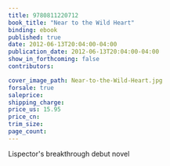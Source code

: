 ```yaml
---
title: 9780811220712
book_title: "Near to the Wild Heart"
binding: ebook
published: true
date: 2012-06-13T20:04:00-04:00
publication_date: 2012-06-13T20:04:00-04:00
show_in_forthcoming: false
contributors:

cover_image_path: Near-to-the-Wild-Heart.jpg
forsale: true
saleprice:
shipping_charge:
price_us: 15.95
price_cn:
trim_size:
page_count:
---
```

Lispector's breakthrough debut novel

